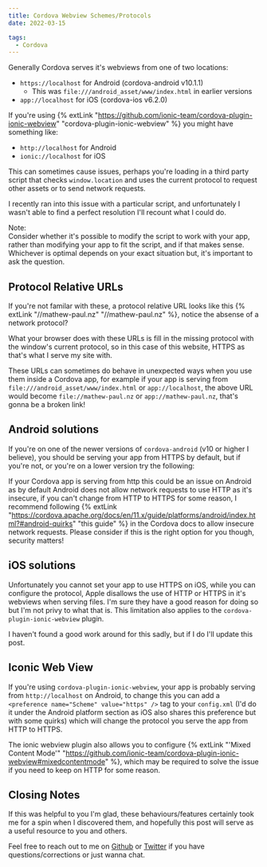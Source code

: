 ```yaml
---
title: Cordova Webview Schemes/Protocols
date: 2022-03-15

tags:
  - Cordova
---
```


Generally Cordova serves it's webviews from one of two locations:

- `https://localhost` for Android (cordova-android v10.1.1)
  - This was `file:///android_asset/www/index.html` in earlier versions
- `app://localhost` for iOS (cordova-ios v6.2.0)

If you're using {% extLink "https://github.com/ionic-team/cordova-plugin-ionic-webview" "cordova-plugin-ionic-webview" %} you might have something like:

- `http://localhost` for Android
- `ionic://localhost` for iOS

This can sometimes cause issues, perhaps you're loading in a third party script that checks `window.location` and uses the current protocol to request other assets or to send network requests.

I recently ran into this issue with a particular script, and unfortunately I wasn't able to find a perfect resolution I'll recount what I could do.

<div class="note"><div class="note-title">Note:</div>
Consider whether it's possible to modify the script to work with your app, rather than modifying your app to fit the script, and if that makes sense. Whichever is optimal depends on your exact situation but, it's important to ask the question.
</div>

## Protocol Relative URLs

If you're not familar with these, a protocol relative URL looks like this {% extLink "//mathew-paul.nz" "//mathew-paul.nz" %}, notice the absense of a network protocol?

What your browser does with these URLs is fill in the missing protocol with the window's current protocol, so in this case of this website, HTTPS as that's what I serve my site with.

These URLs can sometimes do behave in unexpected ways when you use them inside a Cordova app, for example if your app is serving from `file:///android_asset/www/index.html` or `app://localhost`, the above URL would become `file://mathew-paul.nz` or `app://mathew-paul.nz`, that's gonna be a broken link!

## Android solutions

If you're on one of the newer versions of `cordova-android` (v10 or higher I believe), you should be serving your app from HTTPS by default, but if you're not, or you're on a lower version try the following:

If your Cordova app is serving from http this could be an issue on Android as by default Android does not allow network requests to use HTTP as it's insecure, if you can't change from HTTP to HTTPS for some reason, I recommend following {% extLink "https://cordova.apache.org/docs/en/11.x/guide/platforms/android/index.html?#android-quirks" "this guide" %} in the Cordova docs to allow insecure network requests. Please consider if this is the right option for you though, security matters!

## iOS solutions

Unfortunately you cannot set your app to use HTTPS on iOS, while you can configure the protocol, Apple disallows the use of HTTP or HTTPS in it's webviews when serving files. I'm sure they have a good reason for doing so but I'm not privy to what that is.
This limitation also applies to the `cordova-plugin-ionic-webview` plugin.

I haven't found a good work around for this sadly, but if I do I'll update this post.

## Iconic Web View

If you're using `cordova-plugin-ionic-webview`, your app is probably serving from `http://localhost` on Android, to change this you can add a `<preference name="Scheme" value="https" />` tag to your `config.xml` (I'd do it under the Android platform section as iOS also shares this preference but with some quirks) which will change the protocol you serve the app from HTTP to HTTPS.

The ionic webview plugin also allows you to configure {% extLink "'Mixed Content Mode'" "https://github.com/ionic-team/cordova-plugin-ionic-webview#mixedcontentmode" %}, which may be required to solve the issue if you need to keep on HTTP for some reason.

## Closing Notes

If this was helpful to you I'm glad, these behaviours/features certainly took me for a spin when I discovered them, and hopefully this post will serve as a useful resource to you and others.

Feel free to reach out to me on [Github](https://github.com/matt-auckland/personal-site/issues) or [Twitter](https://twitter.com/mattatt4ck) if you have questions/corrections or just wanna chat.

